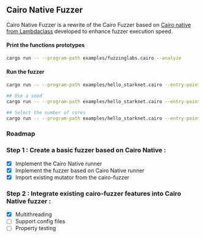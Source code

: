 ## Cairo Native Fuzzer

Cairo Native Fuzzer is a rewrite of the Cairo Fuzzer based on [Cairo native from Lambdaclass](https://github.com/lambdaclass/cairo_native) developed to enhance fuzzer execution speed.

#### Print the functions prototypes

```sh
cargo run -- --program-path examples/fuzzinglabs.cairo --analyze
```

#### Run the fuzzer

```sh
cargo run -- --program-path examples/hello_starknet.cairo --entry-point hello_starknet::hello_starknet::Echo::__wrapper__echo

## Use a seed
cargo run -- --program-path examples/hello_starknet.cairo --entry-point hello_starknet::hello_starknet::Echo::__wrapper__echo --seed 42

## Select the number of cores
cargo run -- --program-path examples/hello_starknet.cairo --entry-point hello_starknet::hello_starknet::Echo::__wrapper__echo --cores 8
```

### Roadmap 

### Step 1 : Create a basic fuzzer based on Cairo Native : 
- [x] Implement the Cairo Native runner
- [x] Implement the fuzzer based on Cairo Native runner
- [x] Import existing mutator from the cairo-fuzzer

### Step 2 : Integrate existing cairo-fuzzer features into Cairo Native fuzzer : 
- [x] Multithreading
- [ ] Support config files
- [ ] Property testing
